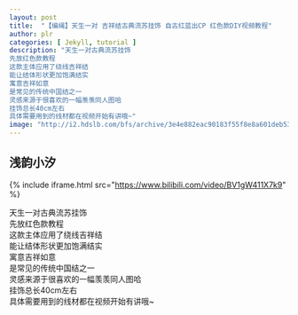 ```yaml
---
layout: post
title:  "【编绳】天生一对 吉祥结古典流苏挂饰 自古红蓝出CP 红色款DIY视频教程"
author: plr
categories: [ Jekyll, tutorial ]
description: "天生一对古典流苏挂饰
先放红色款教程
这款主体应用了绕线吉祥结
能让结体形状更加饱满结实
寓意吉祥如意
是常见的传统中国结之一
灵感来源于很喜欢的一幅羡羡同人图哈
挂饰总长40cm左右
具体需要用到的线材都在视频开始有讲哦~"
image: "http://i2.hdslb.com/bfs/archive/3e4e882eac90183f55f8e8a601deb537022ebfeb.jpg"
---
```

## 浅韵小汐

{% include iframe.html src="https://www.bilibili.com/video/BV1gW411X7k9" %}

天生一对古典流苏挂饰<br>先放红色款教程<br>这款主体应用了绕线吉祥结<br>能让结体形状更加饱满结实<br>寓意吉祥如意<br>是常见的传统中国结之一<br>灵感来源于很喜欢的一幅羡羡同人图哈<br>挂饰总长40cm左右<br>具体需要用到的线材都在视频开始有讲哦~

